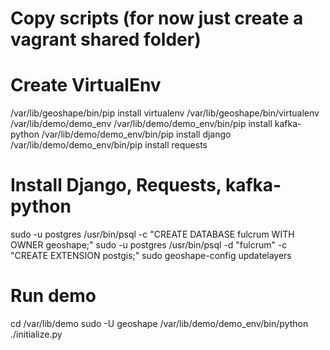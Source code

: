 # Copy scripts (for now just create a vagrant shared folder)

# Create VirtualEnv
/var/lib/geoshape/bin/pip install virtualenv
/var/lib/geoshape/bin/virtualenv /var/lib/demo/demo_env
/var/lib/demo/demo_env/bin/pip install kafka-python
/var/lib/demo/demo_env/bin/pip install django
/var/lib/demo/demo_env/bin/pip install requests

# Install Django, Requests, kafka-python
sudo -u postgres /usr/bin/psql -c "CREATE DATABASE fulcrum WITH OWNER geoshape;"
sudo -u postgres /usr/bin/psql -d "fulcrum" -c "CREATE EXTENSION postgis;"
sudo geoshape-config updatelayers

# Run demo
cd /var/lib/demo
sudo -U geoshape /var/lib/demo/demo_env/bin/python ./initialize.py